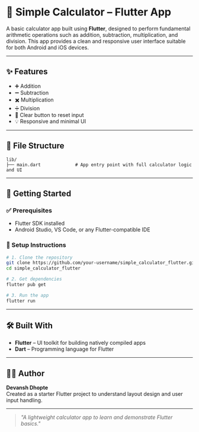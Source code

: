 # 🧮 Simple Calculator – Flutter App

A basic calculator app built using **Flutter**, designed to perform fundamental arithmetic operations such as addition, subtraction, multiplication, and division. This app provides a clean and responsive user interface suitable for both Android and iOS devices.

---

## ✨ Features

- ➕ Addition
- ➖ Subtraction
- ✖️ Multiplication
- ➗ Division
- 🧼 Clear button to reset input
- 💡 Responsive and minimal UI

---

## 📁 File Structure

```
lib/
├── main.dart             # App entry point with full calculator logic and UI
```

---

## 🚀 Getting Started

### ✅ Prerequisites

- Flutter SDK installed
- Android Studio, VS Code, or any Flutter-compatible IDE

### 🔧 Setup Instructions

```bash
# 1. Clone the repository
git clone https://github.com/your-username/simple_calculator_flutter.git
cd simple_calculator_flutter

# 2. Get dependencies
flutter pub get

# 3. Run the app
flutter run
```

---

## 🛠️ Built With

- **Flutter** – UI toolkit for building natively compiled apps
- **Dart** – Programming language for Flutter

---



## 👨‍💻 Author

**Devansh Dhopte**  
Created as a starter Flutter project to understand layout design and user input handling.

---

> _"A lightweight calculator app to learn and demonstrate Flutter basics."_  
